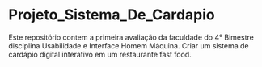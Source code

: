 # Projeto_Sistema_De_Cardapio
Este repositório contem a primeira avaliação da faculdade do 4° Bimestre disciplina Usabilidade e Interface Homem Máquina.  Criar um sistema de cardápio digital interativo em um restaurante fast food. 
